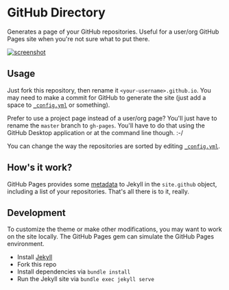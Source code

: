 # GitHub Directory
Generates a page of your GitHub repositories. Useful for a user/org GitHub Pages
site when you're not sure what to put there.

[![screenshot](http://i.imgur.com/m5Rt8pJ.png)](http://github-directory.surge.sh)

## Usage
Just fork this repository, then rename it `<your-username>.github.io`. You may need
to make a commit for GitHub to generate the site (just add a space to 
[`_config.yml`](_config.yml) or something).

Prefer to use a project page instead of a user/org page? You'll just have to rename
the `master` branch to `gh-pages`. You'll have to do that using the GitHub Desktop
application or at the command line though. :-/

You can change the way the repositories are sorted by editing
[`_config.yml`](_config.yml).

## How's it work?
GitHub Pages provides some [metadata](https://help.github.com/articles/repository-metadata-on-github-pages/)
to Jekyll in the `site.github` object, including a list of your repositories.
That's all there is to it, really.

## Development
To customize the theme or make other modifications, you may want to work on the site
locally. The GitHub Pages gem can simulate the GitHub Pages environment.

* Install [Jekyll](https://jekyllrb.com/docs/installation/)
* Fork this repo
* Install dependencies via `bundle install`
* Run the Jekyll site via `bundle exec jekyll serve`
